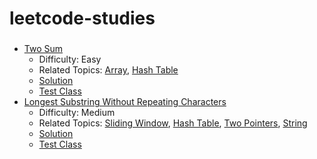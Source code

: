 # leetcode-studies

###
* [Two Sum](https://leetcode.com/problems/two-sum/) 
    * Difficulty: Easy
    * Related Topics: [Array](https://leetcode.com/tag/array/), [Hash Table](https://leetcode.com/tag/hash-table/)
    * [Solution](https://github.com/cenkc/leetcode-studies/blob/master/src/main/java/com/cenkc/leetcode/study/s01/TwoSum.java)
    * [Test Class](https://github.com/cenkc/leetcode-studies/blob/master/src/test/java/com/cenkc/leetcode/study/s01/TwoSumTest.java)
* [Longest Substring Without Repeating Characters](https://leetcode.com/problems/longest-substring-without-repeating-characters/)
    * Difficulty: Medium
    * Related Topics: [Sliding Window](https://leetcode.com/tag/sliding-window/), [Hash Table](https://leetcode.com/tag/hash-table/), [Two Pointers](https://leetcode.com/tag/two-pointers/), [String](https://leetcode.com/tag/string/)
    * [Solution](https://github.com/cenkc/leetcode-studies/blob/master/src/main/java/com/cenkc/leetcode/study/s01/LongestSubstrWithoutRepeatingChars.java)
    * [Test Class](https://github.com/cenkc/leetcode-studies/blob/master/src/test/java/com/cenkc/leetcode/study/s01/LongestSubstrWithoutRepeatingCharsTest.java)
